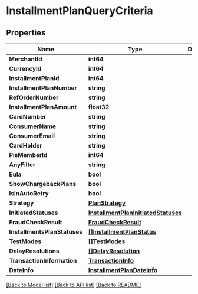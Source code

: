 # InstallmentPlanQueryCriteria

## Properties

Name | Type | Description | Notes
------------ | ------------- | ------------- | -------------
**MerchantId** | **int64** |  | 
**CurrencyId** | **int64** |  | 
**InstallmentPlanId** | **int64** |  | 
**InstallmentPlanNumber** | **string** |  | [optional] 
**RefOrderNumber** | **string** |  | [optional] 
**InstallmentPlanAmount** | **float32** |  | 
**CardNumber** | **string** |  | [optional] 
**ConsumerName** | **string** |  | [optional] 
**ConsumerEmail** | **string** |  | [optional] 
**CardHolder** | **string** |  | [optional] 
**PisMemberId** | **int64** |  | 
**AnyFilter** | **string** |  | [optional] 
**Eula** | **bool** |  | 
**ShowChargebackPlans** | **bool** |  | 
**IsInAutoRetry** | **bool** |  | [optional] 
**Strategy** | [**PlanStrategy**](PlanStrategy.md) |  | [optional] 
**InitiatedStatuses** | [**InstallmentPlanInitiatedStatuses**](InstallmentPlanInitiatedStatuses.md) |  | [optional] 
**FraudCheckResult** | [**FraudCheckResult**](FraudCheckResult.md) |  | [optional] 
**InstallmentsPlanStatuses** | [**[]InstallmentPlanStatus**](InstallmentPlanStatus.md) |  | [optional] 
**TestModes** | [**[]TestModes**](TestModes.md) |  | [optional] 
**DelayResolutions** | [**[]DelayResolution**](DelayResolution.md) |  | [optional] 
**TransactionInformation** | [**TransactionInfo**](TransactionInfo.md) |  | [optional] 
**DateInfo** | [**InstallmentPlanDateInfo**](InstallmentPlanDateInfo.md) |  | [optional] 

[[Back to Model list]](../README.md#documentation-for-models) [[Back to API list]](../README.md#documentation-for-api-endpoints) [[Back to README]](../README.md)


